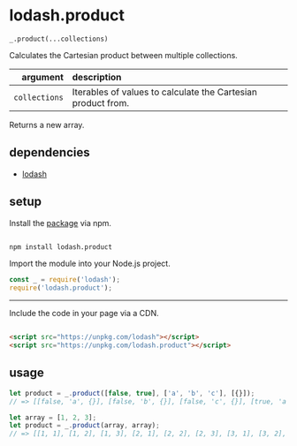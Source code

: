 # lodash.product

`_.product(...collections)`

Calculates the Cartesian product between multiple collections.

| argument | description |
| ---: | :--- |
| `collections` | Iterables of values to calculate the Cartesian product from. |

Returns a new array.

## dependencies

- [lodash](https://github.com/lodash/lodash)

## setup

Install the [package](https://www.npmjs.com/package/lodash.product) via npm.

```sh

npm install lodash.product

```

Import the module into your Node.js project.

```javascript
const _ = require('lodash');
require('lodash.product');
```

---

Include the code in your page via a CDN.

```html

<script src="https://unpkg.com/lodash"></script>
<script src="https://unpkg.com/lodash.product"></script>

```

## usage

```javascript
let product = _.product([false, true], ['a', 'b', 'c'], [{}]);
// => [[false, 'a', {}], [false, 'b', {}], [false, 'c', {}], [true, 'a', {}], [true, 'b', {}], [true, 'c', {}]]
```

```javascript
let array = [1, 2, 3];
let product = _.product(array, array);
// => [[1, 1], [1, 2], [1, 3], [2, 1], [2, 2], [2, 3], [3, 1], [3, 2], [3, 3]]
```
